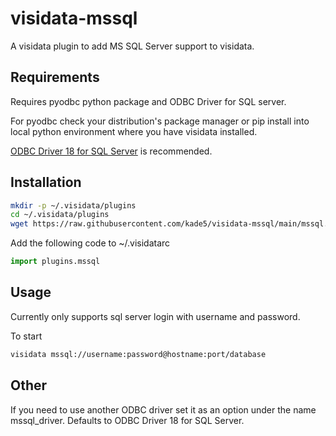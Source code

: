 # visidata-mssql
A visidata plugin to add MS SQL Server support to visidata.

## Requirements
Requires pyodbc python package and ODBC Driver for SQL server.

For pyodbc check your distribution's package manager or pip install into local python environment where you have visidata installed.

[ODBC Driver 18 for SQL Server](https://learn.microsoft.com/en-us/sql/connect/odbc/download-odbc-driver-for-sql-server?view=sql-server-ver16) is recommended. 

## Installation
```bash
mkdir -p ~/.visidata/plugins
cd ~/.visidata/plugins
wget https://raw.githubusercontent.com/kade5/visidata-mssql/main/mssql.py
```

Add the following code to ~/.visidatarc

```python
import plugins.mssql
```

## Usage
Currently only supports sql server login with username and password.

To start
```bash
visidata mssql://username:password@hostname:port/database
```

## Other
If you need to use another ODBC driver set it as an option under the name mssql_driver. Defaults to ODBC Driver 18 for SQL Server.

